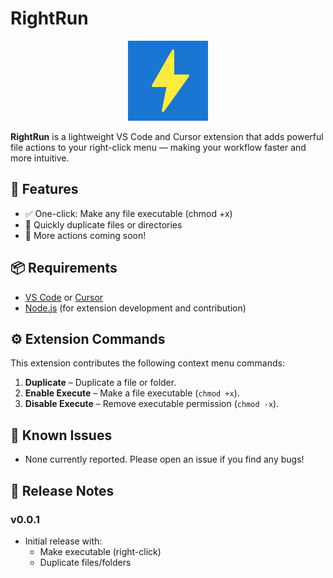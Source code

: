# RightRun

<p align="center">
  <img src="resources/icon.png" alt="RightRun Icon" width="128" />
</p>

**RightRun** is a lightweight VS Code and Cursor extension that adds powerful file actions to your right-click menu — making your workflow faster and more intuitive.

## 🚀 Features

- ✅ One-click: Make any file executable (chmod +x)
- 📁 Quickly duplicate files or directories
- 🔧 More actions coming soon!

## 📦 Requirements

- [VS Code](https://code.visualstudio.com/) or [Cursor](https://www.cursor.so/)
- [Node.js](https://nodejs.org/) (for extension development and contribution)

## ⚙️ Extension Commands

This extension contributes the following context menu commands:

1. **Duplicate** – Duplicate a file or folder.
2. **Enable Execute** – Make a file executable (`chmod +x`).
3. **Disable Execute** – Remove executable permission (`chmod -x`).

## 🐞 Known Issues

- None currently reported. Please open an issue if you find any bugs!

## 📘 Release Notes

### v0.0.1

- Initial release with:
  - Make executable (right-click)
  - Duplicate files/folders